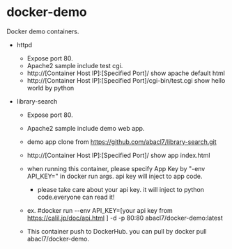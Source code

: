 # docker-demo
Docker demo containers.

- httpd
  - Expose port 80.
  - Apache2 sample include test cgi.
  - http://[Container Host IP]:[Specified Port]/ show apache default html
  - http://[Container Host IP]:[Specified Port]/cgi-bin/test.cgi show hello world by python

- library-search
  - Expose port 80.
  - Apache2 sample include demo web app.
  - demo app clone from https://github.com/abacl7/library-search.git
  - http://[Container Host IP]:[Specified Port]/ show app index.html
  - when running this container, please specify App Key by "-env API_KEY=<YOURKEY>" in docker run args. api key will inject to app code.
    - please take care about your api key. it will inject to python code.everyone can read it!
  - ex. #docker run --env API_KEY=[your api key from https://calil.jp/doc/api.html ] -d -p 80:80 abacl7/docker-demo:latest

  - This container push to DockerHub. you can pull by  docker pull abacl7/docker-demo.
